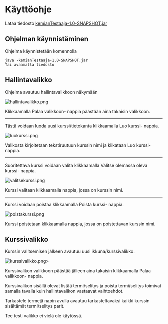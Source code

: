 # Käyttöohje

Lataa tiedosto [kemianTestaaja-1.0-SNAPSHOT.jar](https://github.com/Deca89/ot-harjoitustyo/releases/tag/viikko6)


## Ohjelman käynnistäminen

Ohjelma käynnistetään komennolla 

```
java -kemianTestaaja-1.0-SNAPSHOT.jar
Tai avaamalla tiedosto
```

## Hallintavalikko

Ohjelma avautuu hallintavalikkoon näkymään


![hallintavalikko.png](https://github.com/Deca89/ot-harjoitustyo/blob/master/dokumentaatio/kuvat/hallintavalikko.png)

Klikkaamalla Palaa valikkoon- nappia päästään aina takaisin valikkoon.

----------------------------

Tästä voidaan luoda uusi kurssi/tietokanta klikkaamalla Luo kurssi- nappia.

![luokurssi.png](https://github.com/Deca89/ot-harjoitustyo/blob/master/dokumentaatio/kuvat/luokurssi.png)

Valikosta kirjoitetaan tekstiruutuun kurssin nimi ja klikataan Luo kurssi- nappia.

-----------------------------

Suoritettava kurssi voidaan valita klikkaamalla Valitse olemassa oleva kurssi- nappia.

![valitsekurssi.png](https://github.com/Deca89/ot-harjoitustyo/blob/master/dokumentaatio/kuvat/valitsekurssi.png)

Kurssi valitaan klikkaamalla nappia, jossa on kurssin nimi.

-------------------------------

Kurssi voidaan poistaa klikkaamalla Poista kurssi- nappia.

![poistakurssi.png](https://github.com/Deca89/ot-harjoitustyo/blob/master/dokumentaatio/kuvat/poistakurssi.png)

Kurssi poistetaan klikkaamalla nappia, jossa on poistettavan kurssin nimi.

## Kurssivalikko

Kurssin valitsemisen jälkeen avautuu uusi ikkuna/kurssivalikko.

![kurssivalikko.png](https://github.com/Deca89/ot-harjoitustyo/blob/master/dokumentaatio/kuvat/kurssivalikko.png)>

Kurssivalikon valikkoon päästää jälleen aina takaisin klikkaamalla Palaa valikkoon- nappia.

Kurssivalikon sisällä olevat listää termi/selitys ja poista termi/selitys toimivat samalla tavalla kuin hallintavalikon vastaavat vaihtoehdot.

Tarkastele termejä napin avulla avautuu tarkasteltavaksi kaikki kurssin sisältämät termi/selitys parit.

Tee testi valikko ei vielä ole käytössä.